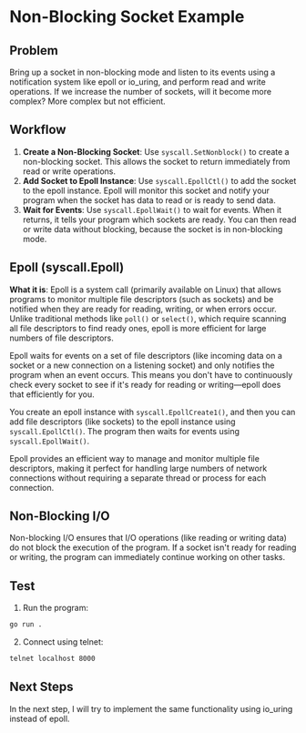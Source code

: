 # Non-Blocking Socket Example

## Problem
Bring up a socket in non-blocking mode and listen to its events using a notification system like epoll or io_uring, and perform read and write operations. If we increase the number of sockets, will it become more complex? More complex but not efficient.

## Workflow
1. **Create a Non-Blocking Socket**: Use `syscall.SetNonblock()` to create a non-blocking socket. This allows the socket to return immediately from read or write operations.
2. **Add Socket to Epoll Instance**: Use `syscall.EpollCtl()` to add the socket to the epoll instance. Epoll will monitor this socket and notify your program when the socket has data to read or is ready to send data.
3. **Wait for Events**: Use `syscall.EpollWait()` to wait for events. When it returns, it tells your program which sockets are ready. You can then read or write data without blocking, because the socket is in non-blocking mode.

## Epoll (syscall.Epoll)
**What it is**: Epoll is a system call (primarily available on Linux) that allows programs to monitor multiple file descriptors (such as sockets) and be notified when they are ready for reading, writing, or when errors occur. Unlike traditional methods like `poll()` or `select()`, which require scanning all file descriptors to find ready ones, epoll is more efficient for large numbers of file descriptors.

Epoll waits for events on a set of file descriptors (like incoming data on a socket or a new connection on a listening socket) and only notifies the program when an event occurs. This means you don't have to continuously check every socket to see if it's ready for reading or writing—epoll does that efficiently for you.

You create an epoll instance with `syscall.EpollCreate1()`, and then you can add file descriptors (like sockets) to the epoll instance using `syscall.EpollCtl()`. The program then waits for events using `syscall.EpollWait()`.

Epoll provides an efficient way to manage and monitor multiple file descriptors, making it perfect for handling large numbers of network connections without requiring a separate thread or process for each connection.

## Non-Blocking I/O
Non-blocking I/O ensures that I/O operations (like reading or writing data) do not block the execution of the program. If a socket isn't ready for reading or writing, the program can immediately continue working on other tasks.

## Test
1. Run the program:
  ```sh
  go run .
  ```
2. Connect using telnet:
  ```sh
  telnet localhost 8000
  ```

## Next Steps
In the next step, I will try to implement the same functionality using io_uring instead of epoll.
